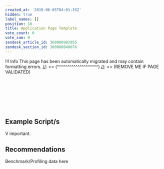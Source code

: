 ```yaml
---
created_at: '2019-06-05T04:01:35Z'
hidden: true
label_names: []
position: 16
title: Application Page Template
vote_count: 0
vote_sum: 0
zendesk_article_id: 360000982955
zendesk_section_id: 360000040076
---
```



[//]: <> (REMOVE ME IF PAGE VALIDATED)
[//]: <> (vvvvvvvvvvvvvvvvvvvv)
 !!! Info
     This page has been automatically migrated and may contain formatting errors.
[//]: <> (^^^^^^^^^^^^^^^^^^^^)
[//]: <> (REMOVE ME IF PAGE VALIDATED)
##  

##  

## Example Script/s

V important.

## Recommendations

Benchmark/Profiling data here

##  

 
